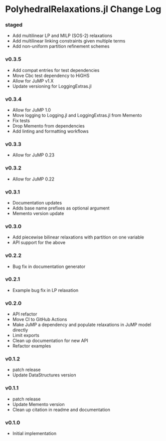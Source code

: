 PolyhedralRelaxations.jl Change Log
=========================

### staged
- Add multilinear LP and MILP (SOS-2) relaxations 
- Add multilinear linking constraints given multiple terms 
- Add non-uniform partition refinement schemes 

### v0.3.5 
- Add compat entries for test dependencies
- Move Cbc test dependency to HiGHS
- Allow for JuMP v1.X 
- Update versioning for LoggingExtras.jl

### v0.3.4
- Allow for JuMP 1.0
- Move logging to Logging.jl and LoggingExtras.jl from Memento
- Fix tests
- Drop Memento from dependencies
- Add linting and formatting workflows

### v0.3.3
- Allow for JuMP 0.23

### v0.3.2
- Allow for JuMP 0.22

### v0.3.1
- Documentation updates
- Adds base name prefixes as optional argument
- Memento version update

### v0.3.0
- Add piecewise bilinear relaxations with partition on one variable
- API support for the above

### v0.2.2
- Bug fix in documentation generator

### v0.2.1
- Example bug fix in LP relaxation

### v0.2.0 
- API refactor 
- Move CI to GitHub Actions 
- Make JuMP a dependency and populate relaxations in JuMP model directly 
- Limit exports
- Clean up documentation for new API
- Refactor examples

### v0.1.2
- patch release
- Update DataStructures version 

### v0.1.1
- patch release
- Update Memento version
- Clean up citation in readme and documentation

### v0.1.0
- Initial implementation 
